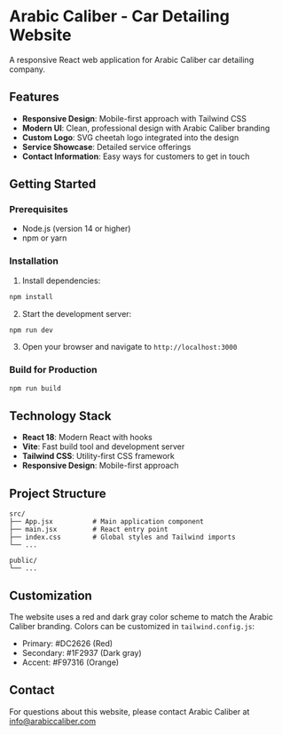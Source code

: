 # Arabic Caliber - Car Detailing Website

A responsive React web application for Arabic Caliber car detailing company.

## Features

- **Responsive Design**: Mobile-first approach with Tailwind CSS
- **Modern UI**: Clean, professional design with Arabic Caliber branding
- **Custom Logo**: SVG cheetah logo integrated into the design
- **Service Showcase**: Detailed service offerings
- **Contact Information**: Easy ways for customers to get in touch

## Getting Started

### Prerequisites

- Node.js (version 14 or higher)
- npm or yarn

### Installation

1. Install dependencies:

```bash
npm install
```

2. Start the development server:

```bash
npm run dev
```

3. Open your browser and navigate to `http://localhost:3000`

### Build for Production

```bash
npm run build
```

## Technology Stack

- **React 18**: Modern React with hooks
- **Vite**: Fast build tool and development server
- **Tailwind CSS**: Utility-first CSS framework
- **Responsive Design**: Mobile-first approach

## Project Structure

```
src/
├── App.jsx          # Main application component
├── main.jsx         # React entry point
├── index.css        # Global styles and Tailwind imports
└── ...

public/
└── ...

```

## Customization

The website uses a red and dark gray color scheme to match the Arabic Caliber branding. Colors can be customized in `tailwind.config.js`:

- Primary: #DC2626 (Red)
- Secondary: #1F2937 (Dark gray)
- Accent: #F97316 (Orange)

## Contact

For questions about this website, please contact Arabic Caliber at info@arabiccaliber.com




